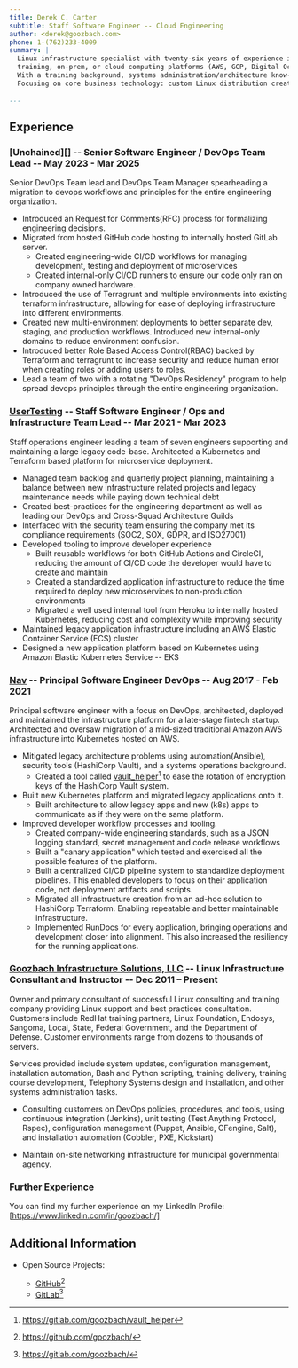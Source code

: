 ```yaml
---
title: Derek C. Carter
subtitle: Staff Software Engineer -- Cloud Engineering
author: <derek@goozbach.com>
phone: 1-(762)233-4009  
summary: |
  Linux infrastructure specialist with twenty-six years of experience in
  training, on-prem, or cloud computing platforms (AWS, GCP, Digital Ocean).
  With a training background, systems administration/architecture know-how, and course development knowledge to architect robust, scalable digital infrastructure.
  Focusing on core business technology: custom Linux distribution creation, systems automation and DevOps methodologies, telecommunications, systems architecture, design and training.

...
```


## Experience
### [Unchained][] -- Senior Software Engineer / DevOps Team Lead -- May 2023 - Mar 2025
Senior DevOps Team lead and DevOps Team Manager spearheading a migration to
devops workflows and principles for the entire engineering organization.

* Introduced an Request for Comments(RFC) process for formalizing engineering
    decisions.
* Migrated from hosted GitHub code hosting to internally hosted GitLab server.
    * Created engineering-wide CI/CD workflows for managing development,
        testing and deployment of microservices
    * Created internal-only CI/CD runners to ensure our code only ran on
        company owned hardware.
* Introduced the use of Terragrunt and multiple environments into existing
    terraform infrastructure, allowing for ease of deploying infrastructure
    into different environments.
* Created new multi-environment deployments to better separate dev, staging,
    and production workflows. Introduced new internal-only domains to reduce
    environment confusion.
* Introduced better Role Based Access Control(RBAC) backed by Terraform and
    terragrunt to increase security and reduce human error when creating roles or
    adding users to roles.
* Lead a team of two with a rotating "DevOps Residency" program to help spread
    devops principles through the entire engineering organization.

### [UserTesting][] -- Staff Software Engineer / Ops and Infrastructure Team Lead -- Mar 2021 - Mar 2023
Staff operations engineer leading a team of seven engineers supporting and
maintaining a large legacy code-base.
Architected a Kubernetes and Terraform based platform for microservice
deployment.

* Managed team backlog and quarterly project planning, maintaining a balance
    between new infrastructure related projects and legacy maintenance
    needs while paying down technical debt
* Created best-practices for the engineering department as well as leading our
    DevOps and Cross-Squad Architecture Guilds
* Interfaced with the security team ensuring the company met its compliance
    requirements (SOC2, SOX, GDPR, and ISO27001)
* Developed tooling to improve developer experience
    + Built reusable workflows for both GitHub Actions and CircleCI, reducing
        the amount of CI/CD code the developer would have to create and maintain
    + Created a standardized application infrastructure to reduce the time
        required to deploy new microservices to non-production environments
    + Migrated a well used internal tool from Heroku to internally hosted
        Kubernetes, reducing cost and complexity while improving security
* Maintained legacy application infrastructure including an AWS Elastic Container
    Service (ECS) cluster
* Designed a new application platform based on Kubernetes using Amazon Elastic
    Kubernetes Service -- EKS

### [Nav][] -- Principal Software Engineer DevOps -- Aug 2017 - Feb 2021
Principal software engineer with a focus on DevOps, architected, deployed and
maintained the infrastructure platform for a late-stage fintech startup.
Architected and oversaw migration of a mid-sized traditional Amazon AWS infrastructure
into Kubernetes hosted on AWS.

* Mitigated legacy architecture problems using automation(Ansible), security tools
    (HashiCorp Vault), and a systems operations background.
    + Created a tool called [vault_helper][][^1] to ease the rotation of encryption
        keys of the HashiCorp Vault system.
* Built new Kubernetes platform and migrated legacy applications onto it.
    + Built architecture to allow legacy apps and new (k8s) apps to communicate
        as if they were on the same platform.
* Improved developer workflow processes and tooling.
    + Created company-wide engineering standards, such as a JSON logging
        standard, secret management and code release workflows
    + Built a "canary application" which tested and exercised all the possible
        features of the platform.
    + Built a centralized CI/CD pipeline system to standardize deployment pipelines.
        This enabled developers to focus on their application code, not deployment
        artifacts and scripts.
    + Migrated all infrastructure creation from an ad-hoc solution to HashiCorp
        Terraform. Enabling repeatable and better maintainable infrastructure.
    + Implemented RunDocs for every application, bringing operations and
        development closer into alignment. This also increased the resiliency
        for the running applications.

### [Goozbach Infrastructure Solutions, LLC][] -- Linux Infrastructure Consultant and Instructor -- Dec 2011 – Present
Owner and primary consultant of successful Linux consulting and training company providing Linux support and best practices consultation.
Customers include RedHat training partners, Linux Foundation, Endosys, Sangoma, Local, State, Federal Government, and the Department of Defense.
Customer environments range from dozens to thousands of servers.

Services provided include system updates, configuration management, installation automation, Bash and Python scripting, training delivery, training course development, Telephony Systems design and installation, and other systems administration tasks.

* Consulting customers on DevOps policies, procedures, and tools, using continuous integration (Jenkins), unit testing (Test Anything Protocol, Rspec), configuration management (Puppet, Ansible, CFengine, Salt), and installation automation (Cobbler, PXE, Kickstart)

* Maintain on-site networking infrastructure for municipal governmental agency.

### Further Experience
You can find my further experience on my LinkedIn Profile: [https://www.linkedin.com/in/goozbach/]

## Additional Information
* Open Source Projects:
    + [GitHub][][^3]
    + [GitLab][][^4]

  [https://www.linkedin.com/in/goozbach/]: https://www.linkedin.com/in/goozbach/
  [UserTesting]: https://www.usertesting.com/
  [vault_helper]: https://gitlab.com/goozbach/vault_helper
  [Nav]: http://nav.com
  [Goozbach Infrastructure Solutions, LLC]: http://goozbach.com/
  [GitHub]: https://github.com/goozbach/
  [GitLab]: https://gitlab.com/goozbach/

  [^1]: <https://gitlab.com/goozbach/vault_helper>  
  [^3]: <https://github.com/goozbach/>  
  [^4]: <https://gitlab.com/goozbach/>  

